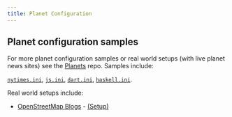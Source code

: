 ```yaml
---
title: Planet Configuration
---
```



## Planet configuration samples

For more planet configuration samples
or real world setups (with live planet news sites) see the
[Planets](https://github.com/feedreader/planets) repo.
Samples include:

[`nytimes.ini`](https://github.com/feedreader/planets/blob/master/nytimes.ini),
[`js.ini`](https://github.com/feedreader/planet-web/blob/master/js.ini),
[`dart.ini`](https://github.com/feedreader/planet-web/blob/master/dart.ini),
[`haskell.ini`](https://github.com/feedreader/planets/blob/master/haskell.ini).

Real world setups include:

- [OpenStreetMap Blogs](https://blogs.openstreetmap.org) - [(Setup)](https://github.com/gravitystorm/blogs.osm.org)
